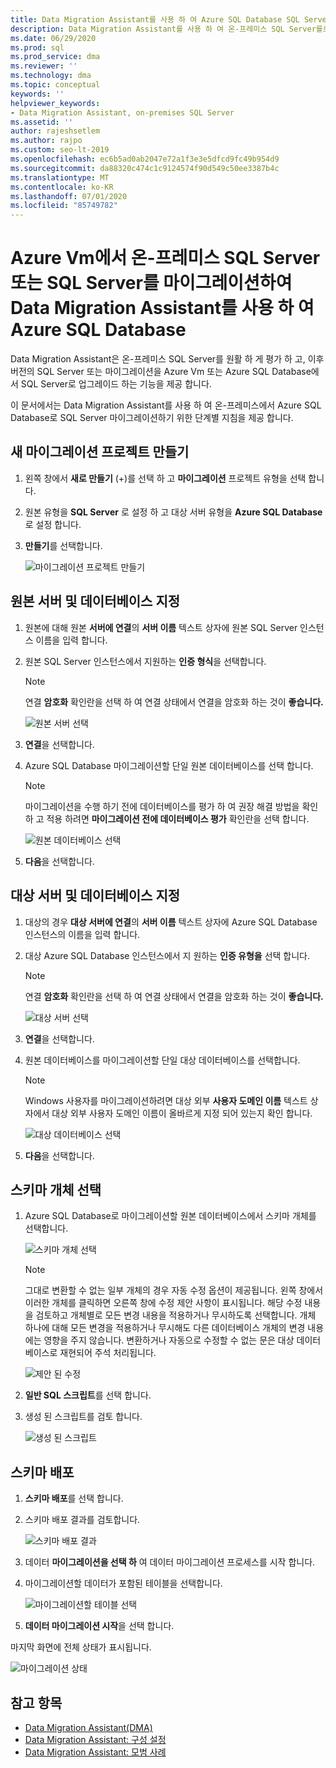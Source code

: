```yaml
---
title: Data Migration Assistant를 사용 하 여 Azure SQL Database SQL Server 마이그레이션
description: Data Migration Assistant를 사용 하 여 온-프레미스 SQL Server를로 마이그레이션하는 방법에 대해 알아봅니다 Azure SQL Database
ms.date: 06/29/2020
ms.prod: sql
ms.prod_service: dma
ms.reviewer: ''
ms.technology: dma
ms.topic: conceptual
keywords: ''
helpviewer_keywords:
- Data Migration Assistant, on-premises SQL Server
ms.assetid: ''
author: rajeshsetlem
ms.author: rajpo
ms.custom: seo-lt-2019
ms.openlocfilehash: ec6b5ad0ab2047e72a1f3e3e5dfcd9fc49b954d9
ms.sourcegitcommit: da88320c474c1c9124574f90d549c50ee3387b4c
ms.translationtype: MT
ms.contentlocale: ko-KR
ms.lasthandoff: 07/01/2020
ms.locfileid: "85749782"
---
```

# <a name="migrate-on-premises-sql-server-or-sql-server-on-azure-vms-to-azure-sql-database-using-the-data-migration-assistant"></a>Azure Vm에서 온-프레미스 SQL Server 또는 SQL Server를 마이그레이션하여 Data Migration Assistant를 사용 하 여 Azure SQL Database

Data Migration Assistant은 온-프레미스 SQL Server를 원활 하 게 평가 하 고, 이후 버전의 SQL Server 또는 마이그레이션을 Azure Vm 또는 Azure SQL Database에서 SQL Server로 업그레이드 하는 기능을 제공 합니다.

이 문서에서는 Data Migration Assistant를 사용 하 여 온-프레미스에서 Azure SQL Database로 SQL Server 마이그레이션하기 위한 단계별 지침을 제공 합니다.

## <a name="create-a-new-migration-project"></a>새 마이그레이션 프로젝트 만들기

1. 왼쪽 창에서 **새로 만들기** (+)를 선택 하 고 **마이그레이션** 프로젝트 유형을 선택 합니다.

2. 원본 유형을 **SQL Server** 로 설정 하 고 대상 서버 유형을 **Azure SQL Database**로 설정 합니다.

3. **만들기**를 선택합니다.

   ![마이그레이션 프로젝트 만들기](../dma/media/NewCreate1.png)

## <a name="specify-the-source-server-and-database"></a>원본 서버 및 데이터베이스 지정

1. 원본에 대해 원본 **서버에 연결**의 **서버 이름** 텍스트 상자에 원본 SQL Server 인스턴스 이름을 입력 합니다.

2. 원본 SQL Server 인스턴스에서 지원하는 **인증 형식**을 선택합니다.

   > [!NOTE]
   > 연결 **암호화** 확인란을 선택 하 여 연결 상태에서 연결을 암호화 하는 것이 **좋습니다.**

    ![원본 서버 선택](../dma/media/select-source-server.png)

3. **연결**을 선택합니다.

4. Azure SQL Database 마이그레이션할 단일 원본 데이터베이스를 선택 합니다.

   > [!NOTE]
   > 마이그레이션을 수행 하기 전에 데이터베이스를 평가 하 여 권장 해결 방법을 확인 하 고 적용 하려면 **마이그레이션 전에 데이터베이스 평가** 확인란을 선택 합니다.

    ![원본 데이터베이스 선택](../dma/media/select-source-database.png)

5. **다음**을 선택합니다.

## <a name="specify-the-target-server-and-database"></a>대상 서버 및 데이터베이스 지정

1. 대상의 경우 **대상 서버에 연결**의 **서버 이름** 텍스트 상자에 Azure SQL Database 인스턴스의 이름을 입력 합니다. 

2. 대상 Azure SQL Database 인스턴스에서 지 원하는 **인증 유형을** 선택 합니다.

   > [!NOTE]
   > 연결 **암호화** 확인란을 선택 하 여 연결 상태에서 연결을 암호화 하는 것이 **좋습니다.**

     ![대상 서버 선택](../dma/media/select-target-server.png)

3. **연결**을 선택합니다.

4. 원본 데이터베이스를 마이그레이션할 단일 대상 데이터베이스를 선택합니다.

   > [!NOTE]
   > Windows 사용자를 마이그레이션하려면 대상 외부 **사용자 도메인 이름** 텍스트 상자에서 대상 외부 사용자 도메인 이름이 올바르게 지정 되어 있는지 확인 합니다.

    ![대상 데이터베이스 선택](../dma/media/select-target-database.png)

5. **다음**을 선택합니다.

## <a name="select-schema-objects"></a>스키마 개체 선택

1. Azure SQL Database로 마이그레이션할 원본 데이터베이스에서 스키마 개체를 선택합니다.

    ![스키마 개체 선택](../dma/media/select-schema-objects.png)

    > [!NOTE]
    > 그대로 변환할 수 없는 일부 개체의 경우 자동 수정 옵션이 제공됩니다. 왼쪽 창에서 이러한 개체를 클릭하면 오른쪽 창에 수정 제안 사항이 표시됩니다. 해당 수정 내용을 검토하고 개체별로 모든 변경 내용을 적용하거나 무시하도록 선택합니다. 개체 하나에 대해 모든 변경을 적용하거나 무시해도 다른 데이터베이스 개체의 변경 내용에는 영향을 주지 않습니다. 변환하거나 자동으로 수정할 수 없는 문은 대상 데이터베이스로 재현되어 주석 처리됩니다.

    ![제안 된 수정](../dma/media/suggested-fix.png)

2. **일반 SQL 스크립트**를 선택 합니다.

3. 생성 된 스크립트를 검토 합니다.

    ![생성 된 스크립트](../dma/media/generated-script.png)

## <a name="deploy-schema"></a>스키마 배포

1. **스키마 배포**를 선택 합니다.

2. 스키마 배포 결과를 검토합니다.

    ![스키마 배포 결과](../dma/media/schema-deployment-results.png)

3. 데이터 **마이그레이션을 선택 하** 여 데이터 마이그레이션 프로세스를 시작 합니다.

4. 마이그레이션할 데이터가 포함된 테이블을 선택합니다.

    ![마이그레이션할 테이블 선택](../dma/media/select-tables-to-migrate.png) 

5. **데이터 마이그레이션 시작**을 선택 합니다.

마지막 화면에 전체 상태가 표시됩니다.

   ![마이그레이션 상태](../dma/media/migration-status.png) 

## <a name="see-also"></a>참고 항목

* [Data Migration Assistant(DMA)](../dma/dma-overview.md)
* [Data Migration Assistant: 구성 설정](../dma/dma-configurationsettings.md)
* [Data Migration Assistant: 모범 사례](../dma/dma-bestpractices.md)
